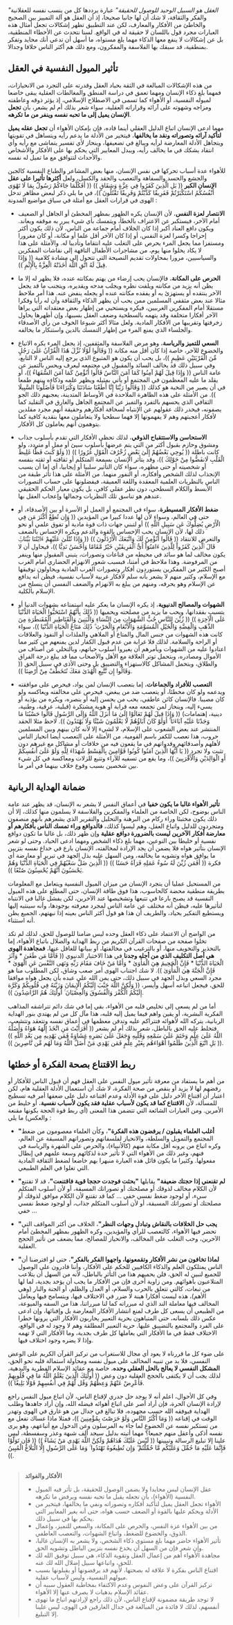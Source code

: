 *"العقل هو السبيل الوحيد للوصول للحقيقة"* عبارة يرددها كل من ينسب نفسه للعقلانية والفكر والثقافة، لا شك أن لها جانبا صحيحا، إذ أن العقل هو آلة التمييز بين الصحيح والخاطئ من الأفكار والمعارف، لكن عند التطبيق تظهر إشكالات تجعل أمثال هذه العبارات مجرد قول باللسان لا حقيقة له في الواقع. لسنا نتحدث عن الأخطاء المنطقية، بل عن إشكالات لا ينفع معها الذكاء مهما بلغ مستواه، ما أسهل أن تدعي أنك محايد وتفكر بمنطقية، قد سبقك بها الفلاسفة والمفكرون، ومع ذلك هم أكثر الناس خلافا وجدالا.


## تأثير الميول النفسية في العقل

من هذه الإشكالات المبالغة في الثقة بحياد العقل وقدرته على التجرد من الانحيازات، فمهما بلغ ذكاء الإنسان ومهما تعمق في دراسة المنطق والمغالطات العقلية يبقى خاضعا لميوله النفسية، أو الأهواء كما تسمى في الاصطلاح الإسلامي، إذ يؤثر ذوقه وعاطفته ومزاجه وشهوته على آرائه وقراراته العقلية، سواء شعر بذلك أم لم يشعر، بأن **تجعل الإنسان يميل إلى ما تحبه نفسه وينفر من ما تكرهه**.

مهما ادعى الإنسان اتباع الدليل العقلي أينما قاده، فإن بإمكان الأهواء أن **تجعل عقله يميل لتأكيد آرائه وتصوراته ونقد ما يخالفها**، فيتخير من الأدلة ما يدعم رأيه ويتساهل في تقويتها ويتجاهل الأدلة المعارضة لرأيه ويبالغ في تضعيفها، وينحاز لأي تفسير يتماشى مع رأيه وأي انتقاد يشكك في ما يخالف رأيه، ويبدل المعايير التي يحكم بها على الأفكار والأشخاص والأحداث لتتوافق مع ما تميل له نفسه.

للأهواء عدة أسباب تحركها في نفس الإنسان، منها بعض المشاعر والطباع النفسية كالجبن والجشع والحسد والسفاهة والتعصب والحقد والكسل، ولعل **أكثرها تأثيرا على عقل الإنسان الكبر** (( بَلِ الَّذِينَ كَفَرُوا فِي عِزَّةٍ وَشِقَاقٍ )) (( أَفَكُلَّمَا جَاءَكُمْ رَسُولٌ بِمَا لَا تَهْوَى أَنْفُسُكُمُ اسْتَكْبَرْتُمْ فَفَرِيقًا كَذَّبْتُمْ وَفَرِيقًا تَقْتُلُونَ ))، في ما يلي ذكر لبعض مظاهر تدخل الهوى في قرارات العقل مع أمثلة في سياق مواضيع المدونة :

- **الانتصار لعزة النفس**، لأن الإنسان يكره الظهور بمظهر المخطئ أو الجاهل أو الضعيف أمام الآخر، فيستكبر عن الاعتراف بالخطأ، ويتمسك بأي شيء يبرر به موقفه ويعاند. ويكون دافع العناد أكبر إذا كان الخلاف أمام جماعة من الناس، لأن ذلك يكون أكثر إحراجا وكسرا لعزة النفس، أو إذا كان الآخر أقل علما أو مكانة، أو كان مغرورا ومستفزا مما يجعل المرء يحرص على التغلب عليه انتقاما وتأديبا له. والأمثلة على هذا لا يكاد يخلوا منها يوم، من مشاجرات الأطفال التافهة إلى نقاشات المفكرين والسياسيين، مرورا بمحاولات تقديم النصيحة التي تتحول إلى مشادة كلامية (( وَإِذَا قِيلَ لَهُ اتَّقِ اللَّهَ أَخَذَتْهُ الْعِزَّةُ بِالْإِثْمِ )).

- **الحرص على المكانة**، فالإنسان يحب إرضاء من يهتم بمكانته عنده، فلا يظهر له إلا ما يظن أنه يزيد من مكانته ويلفت نظره ويجلب مدحه ويقديره، ويتجنب ما قد يجعل الآخر ينتقده أو يستهزئ به أو يفقده مكانته عنده أو يجعله ينفض عنه. هذا أمر ملاحظ مثالا عند بعض مثقفي المسلمين ممن يحب أن يظهر الذكاء والثقافة وأن له رأيا وفكرا مستقلا أمام المفكرين الغربيين، فيكره ويستحيي من إظهار بعض معتقداته التي يراها الآخر أفكارا متخلفة وقد يتهمه بالسطحية وضعف العقل بسببها، وإن أظهرها يحاول زخرفتها وتقريبها من الأفكار المادية. ولعل مثالا أكثر شيوعا الخوف من رأي الأصدقاء والجلساء الذي يمنع المرء من إظهار التمسك بالدين واستنكار ما يخالفه.

- **السعي للتميز والرياسة**، وهو مرض الفلاسفة والمثقفين، إذ يجعل المرء يكره الاتباع والخضوع للآخر، خاصة إذا كان أقل منه مكانة (( وَقَالُوا لَوْلَا نُزِّلَ هَٰذَا الْقُرْآنُ عَلَىٰ رَجُلٍ مِّنَ الْقَرْيَتَيْنِ عَظِيمٍ ))، بل يحب أن يكون هو المتبوع الذي يرجع إليه الناس لا التابع، وفي سبيل ذلك قد يخالف السائد والمقبول في مجتمعه ليعرف ويحس بالتميز عن عامة الناس (( وَإِذَا قِيلَ لَهُمْ آمِنُوا كَمَا آمَنَ النَّاسُ قَالُوا أَنُؤْمِنُ كَمَا آمَنَ السُّفَهَاءُ ))، أو يقلد ما عليه المعظمون في المجتمع أو يأتي بمثيله ويظهر علمه وذكاءه بينهم طمعا في أن يصير من النخبة هو كذلك (( وَقَالُوا رَبَّنَا إِنَّا أَطَعْنَا سَادَتَنَا وَكُبَرَاءَنَا فَأَضَلُّونَا السَّبِيلَا )). من الأمثلة على هذه الظاهرة الملاحدة في الأوساط المتدينة، يعجبهم ذلك الجو الثقافي الذي يحسهم بالتفرد والتميز عن المجتمع الجاهل والغارق في التقليد كما يصفونه، فيخدر ذلك عقولهم عن الإنتباه لسخافة أفكارهم وحقيقة أنهم مجرد مقلدين لأفكار أعجبتهم وهم لا يفهمونها إلا فهما سطحيا ولا يتعاملون معها بنقدية كافية كما يتوهمون أنهم يعاملون كل الأفكار.
  
- **الاستحاسن والاستتقباح الذوقي**، لذلك تحظى الأفكار التي تقدم بأسلوب جذاب ومشوق وحازم بقبول أكثر من التي يتم عرضها بأسلوب سيئ أو ممل أو متردد، ولو كانت باطلة (( يُوحِي بَعْضُهُمْ إِلَىٰ بَعْضٍ زُخْرُفَ الْقَوْلِ غُرُورًا )) (( وَلَوْ كُنتَ فَظًّا غَلِيظَ الْقَلْبِ لَانفَضُّوا مِنْ حَوْلِكَ ))، وقد يتأثر الإنسان بسمعة المتكلم أو ثقافته أو ثقته بنفسه أو شخصيته أو حتى مظهره، سواء كان التأثير سلبيا أو إيجابيا، أي إما أن يسبب الإنجذاب لذلك الشخص وأفكاره، أو النفور منهما. من الأمثلة على هذا تأثر طبقة من الناس بالنظريات العلمية المعقدة واللغة العميقة، فيفضلونها على حساب التصورات الأبسط والكلام السطحي، دون نظر عقلي كافي، بل يكون معيار الحكم الحقيقي عندهم هو تناسق تلك النظريات وجمالها وإعجاب العقل بها.

- **ضغط الأفكار المسيطرة**، سواء في المجتمع أو العمل أو الأسرة أو بين الأصدقاء، أو حتى في العالم، وسواء لأن لها عددا كبيرا من المؤيدين (( وَإِن تُطِعْ أَكْثَرَ مَن فِي الْأَرْضِ يُضِلُّوكَ عَن سَبِيلِ اللَّهِ )) أو لتبني جهات ذات قوة مادية أو تفوق علمي أو نحو ذلك لها، لأن الإنسان يحب الإحساس بالقوة والدعم ويكره الإحساس بالضعف والتعرض للانتقاد (( قَالُوا أَنُؤْمِنُ لَكَ وَاتَّبَعَكَ الْأَرْذَلُونَ )) (( وَإِذَا تُتْلَىٰ عَلَيْهِمْ ءَايَٰتُنَا بَيِّنَاتٍۢ قَالَ ٱلَّذِينَ كَفَرُواْ لِلَّذِينَ ءَامَنُوٓاْ أَىُّ ٱلْفَرِيقَيْنِ خَيْرٌ مَّقَامًا وَأَحْسَنُ نَدِيًّا ))، فيحاول أن لا يكون مخالف لما هو سائد في محيطه من قناعات وتصورات، يتبنى المقبول منها وينفر من المرفوضة. وهذا ملاحظ في أمتنا، فبسبب شعور الانهزام الحضاري أمام الغرب أصبح الكثير من المفكرين يستوردون أفكار وتصورات الغرب المادية ويحاولون توفيقها مع الإسلام، وكثير منهم لا يشعر بأنه سلم لأفكار غربية لأسباب نفسية، فيظن أنه يدافع عن الإسلام وهو يحرفه، ومنهم من يبلغ به الانهزام والضعف النفسي أن ينسلخ من الإسلام بالكلية.
  
- **الشهوات والمصالح الدنيوية**، إذ يكره الإنسان ما يعكر عليه استمتاعه بشهوات الدنيا أو يتسبب بفقدانها، ويحب ما يزيد من مصلحته ويحميها (( ذَٰلِكَ بِأَنَّهُمُ اسْتَحَبُّوا الْحَيَاةَ الدُّنْيَا عَلَى الْآخِرَةِ )) (( زُيِّنَ لِلنَّاسِ حُبُّ الشَّهَوَاتِ مِنَ النِّسَاءِ وَالْبَنِينَ وَالْقَنَاطِيرِ الْمُقَنطَرَةِ مِنَ الذَّهَبِ وَالْفِضَّةِ وَالْخَيْلِ الْمُسَوَّمَةِ وَالْأَنْعَامِ وَالْحَرْثِ ۗ ذَٰلِكَ مَتَاعُ الْحَيَاةِ الدُّنْيَا ))، سواء كانت هذه الشهوات من جنس المال والمتاع أو الملاهي والملذات أو النفوذ والعلاقات أو الراحة والسلامة. لذلك فلا غرابة من عدم قبول الكفار لدين يمنعهم من كثير مما اعتادوا عليه من الشهوات ويأمرهم أن يغيروا أسلوب حياتهم، وبالتخلي عن أصناف من الأموال ومصادره، وبتحمل توتر العلاقة مع الأهل والأصحاب مما قد يبلغ درجة الفراق والطلاق، وبتحمل المشاكل كالاستهزاء والتضييق بل وحتى الأذى في سبيل الحق (( وَقَالُوا إِن نَّتَّبِعِ الْهُدَىٰ مَعَكَ نُتَخَطَّفْ مِنْ أَرْضِنَا )).
  
- **التعصب للأفراد والجماعات**، إما بتعصب الإنسان لمن يواد، فيحرص على موافقته ويدعمه ولو كان مخطئا، أو يتعصب ضد من يبغض، فيحرص على مخالفته ويعاكسه ولو كان مصيبا. فالإنسان كائن عاطفي، يحب من يحسن إليه أو ينصره، ويكره من يؤذيه أو يسيء إليه، وينحاز لمن تجمعه معه قرابة أو هوية مشتكرة (قبلية، عرقية، وطنية، دينية، إهتمامات) (( وَإِذَا قِيلَ لَهُمْ تَعَالَوْا إِلَىٰ مَا أَنزَلَ اللَّهُ وَإِلَى الرَّسُولِ قَالُوا حَسْبُنَا مَا وَجَدْنَا عَلَيْهِ آبَاءَنَا ۚ أَوَلَوْ كَانَ آبَاؤُهُمْ لَا يَعْلَمُونَ شَيْئًا وَلَا يَهْتَدُونَ )). لاحظ مثلا الحقد المنتشر عند بعض الشعوب على الإسلام، لا لشيء إلا لأنه كان بينهم وبين المسلمين حروب، هذا تعصب للكفر باسم القومية. من الأمثلة على التعصب أيضا انحياز الناس لأهلهم وأصدقائهم وقدواتهم في ما يقعون فيه من خلافات أو مشاكل مع غيرهم دون تثبت ولا تجرد (( يَا أَيُّهَا الَّذِينَ آمَنُوا كُونُوا قَوَّامِينَ بِالْقِسْطِ شُهَدَاءَ لِلَّهِ وَلَوْ عَلَىٰ أَنفُسِكُمْ أَوِ الْوَالِدَيْنِ وَالْأَقْرَبِينَ ))، وما يقع من تسفيه للآراء وتتبع للزلات ومعاكسة في كل شيء بين شخصين بسبب وقوع خلاف بينهما في أمر ما.


## ضمانة الهداية الربانية

**تأثير الأهواء غالبا ما يكون خفيا** في أعماق النفس لا يشعر به الإنسان، قد يظهر عند عامة الناس بوضوح، لكن الخاصة من العلماء والمفكرين والفلاسفة لا يسلمون منها كذلك، إلا أن ذلك يكون مختبئا وراء ركام من البرهنة والتحليل والتقرير الذي يشعرهم بأنهم منصفون ومتجردون للدليل واتباع العقل، وهم ليسوا كذلك، **فالدوافع وراء تمسك الناس بأفكارهم أو معارضة أفكار الآخرين ليست بالضرورة دوافع عقلية** وإن ظهر ذلك، بل غالبا ما تكون دوافع نفسية أو خليطا بين النوعين، مهما بلغ ذكاء الشخص ومهما ادعى الحياد. وحتى لو شعر الإنسان بتأثير هواه فلا يضمن أن يجد الإرادة لمخالفته، الإنسان بارع في خداع نفسه بتزيين ما يوافق هواه وتشويه ما يخالفه، ومن السهل عليه بذل الجهد في تبرير أو معارضة أي فكرة (( أَفَمَن زُيِّنَ لَهُ سُوءُ عَمَلِهِ فَرَآهُ حَسَنًا )) ((  الَّذِينَ ضَلَّ سَعْيُهُمْ فِي الْحَيَاةِ الدُّنْيَا وَهُمْ يَحْسَبُونَ أَنَّهُمْ يُحْسِنُونَ صُنْعًا )).

من المستحيل عمليا أن يتجرد الإنسان من ميزان الميول النفسية ويتعامل مع المعلومات بطريقة منطقية محضة كالحاسوب، هذا فوق طاقة الإنسان، حتى المطلع على هذه الميول النفسية قد يصبح بارعا في تتبعها وتشخيصها عند الآخرين، لكن يفشل غالبا في الانتباه لتأثيرها عليه، فيظن أنه مختلف عن عامة الناس لمجرد معرفته بوجودها، وأنه سينتبه إليها ويستطيع التفكير بحياد، والطريف أن هذا هو قول أكثر الناس بعينه إذا نبهتهم، الجميع يظن أنه استثناء.

من الواضح أن الاعتماد على ذكاء العقل وحده ليس ضامنا للوصول للحق، لذلك لم تكد تخلوا صفحة من صفحات القرآن الكريم من ربط الهداية والضلال باتباع الأهواء، إما بالتحذير والتخويف منها، أو بالترغيب في مخالفتها، أو ببيانها للغافل عنها، **فمجاهدة الهوى هي أصل التكليف الذي من أجله وجدنا** في هذا الاختبار الدنيوي (( فَأَمَّا مَن طَغَىٰ * وَآثَرَ الْحَيَاةَ الدُّنْيَا * فَإِنَّ الْجَحِيمَ هِيَ الْمَأْوَىٰ * وَأَمَّا مَنْ خَافَ مَقَامَ رَبِّهِ وَنَهَى النَّفْسَ عَنِ الْهَوَىٰ * فَإِنَّ الْجَنَّةَ هِيَ الْمَأْوَىٰ )). لا شك اجتناب الهوى أمر صعب وشاق، لكن المطلوب منا هو مجرد السعي وبذل الجهد في سبيل ذلك، حتى يمن الله على عبده بأن يجعل هواه موافقا للحق، فيجعل اتباعه أسهل وأيسر، (( وَلَٰكِنَّ اللَّهَ حَبَّبَ إِلَيْكُمُ الْإِيمَانَ وَزَيَّنَهُ فِي قُلُوبِكُمْ وَكَرَّهَ إِلَيْكُمُ الْكُفْرَ وَالْفُسُوقَ وَالْعِصْيَانَ ۚ أُولَٰئِكَ هُمُ الرَّاشِدُونَ )).

أما من لم يسعى إلى تخليص قلبه من الأهواء، بقي إما في شك دائم تتراشقه المذاهب الفكرية البشرية، أو يقين واهم فيما يميل إليه قلبه، هذا مآل كل من لم يهتدي بنور الهداية الربانية، يتركه الله لأهوائه فتتراكم عليه وتدفن معظمها في أعماق نفسه وتتعقد وتتشعب، فتخلط عليه الحق بالباطل، شعر بذلك أم لم يشعر (( أَفَرَأَيْتَ مَنِ اتَّخَذَ إِلَٰهَهُ هَوَاهُ وَأَضَلَّهُ اللَّهُ عَلَىٰ عِلْمٍ وَخَتَمَ عَلَىٰ سَمْعِهِ وَقَلْبِهِ وَجَعَلَ عَلَىٰ بَصَرِهِ غِشَاوَةً فَمَن يَهْدِيهِ مِن بَعْدِ اللَّهِ )) (( بَلِ اتَّبَعَ الَّذِينَ ظَلَمُوا أَهْوَاءَهُم بِغَيْرِ عِلْمٍ  فَمَن يَهْدِي مَنْ أَضَلَّ اللَّهُ  وَمَا لَهُم مِّن نَّاصِرِينَ )).


## ربط الاقتناع بصحة الفكرة أو خطئها

من أهم ما يستفاد من معرفة تأثير ميول النفس على العقل فهم أن قبول الناس للأفكار أو رفضهم لها لا يزيد أو ينقص من صحة الفكرة، لا شك أن استعمال الأدلة العقلية هام، لكن اعتبار أن اقتناع الآخر دليل على قوة الأدلة وعدم اقتناعه دليل على ضعفها أمر فيه تسطيح للمسألة، لأن **الاقتناع كما قد يكون لأسباب عقلية فقد يكون لأسباب نفسية**، أو خليط من الأمرين. ومن العبارات الشائعة التي تتضمن هذا المعنى (أي ربط قوة الحجة بكونها مقنعة والعكس) ما يلي :

- **"أغلب العلماء يقبلون / يرفضون هذه الفكرة"**، وكأن العلماء معصومون من ضغط المجتمع والتمويل والسلطة، والانحياز لفلسفاتهم وتصوراتهم المسبقة عن العالم، وكره اتباع من يرونه أقل مكانة منهم (كالأنبياء)، والحرص على الشهرة والرياسة في فنهم، وغير ذلك من الأهواء التي لا تأثير حدة لذكائهم وسعة علمهم في إبطال مفعولها. وكثيرا ما يكون قائل هذه العبارة منبهرا بهم خاضعا لضغط الثقافة المادية التي تغلوا في العلم الطبيعي.
  
- **"لم تقنعني إذا حجتك ضعيفة"** يقابلها **"بحثت فوجدت حججا قوية فاقتنعت"**، قد لا تقتنع لأن الكلام مخالف لذوقك أو مصلحتك أو تصوراتك المسبقة، أو لأن أسلوب المتكلم سيء، أو لوجود ضغط نفسي خفي ... كما قد تقتنع لأن الكلام موافق لذوقك أو مصلحتك أو تصوراتك المسبقة، أو لأن أسلوب المتكلم جذاب، أو لوجود ضغط نفسي خفي ...
  
- **"يجب حل الخلافات بالنقاش وتبادل وجهات النظر"**، الخلاف من أكثر المواقف التي تحضر فيها الأهواء، كالتعصب للرأي والمؤيدين، وكره الظهور بمظهر المخطئ أمام الآخرين، وحب التغلب على المخالف، والانحياز للمصالح، مما يضعف من تأثير الحجج العقلية.

- **"لماذا تخافون من نشر الأفكار وتقمعونها، واجهوا الفكر بالفكر"**، حتى لو افترضنا أن الناس يمتلكون العلم والذكاء الكافيين للحكم على الأفكار، وأننا قادرون على الوصول للجميع لنبين له الحق، فلن يحميهم هذا من التأثر بالباطل، لأنه من السهل أن يتلاعب المتلاعبون بأهوائهم. ومن زاوية أخرى فإن من الأفكار ما يجب أن يؤخد بجدية، لما لها من تبعات، كالتي تتعلق بالحرب والسلام، أو العدل والظلم، أو الجنة والنار (وهي الأهم)، هذه ليست أفكارا هينة لا ضرر في الاختلاف فيها، ويتسامح فيها ويعامل المخالف فيها معاملة الند الذي له مبرراته كما لنا مبرراتنا، هذا من السفه والميوعة، من الطبيعي أن يسعى كل طرف لمنع انتشار الأفكار المعارضة بل وإفنائها، وإن ادعى عكس ذلك بلسانه، حتى المتباهون بحرية التعبير يحاربون الأفكار التي يرونها خطرا على الفرد والمجتمع بالتضييق عليها. حرية التعبير المطلقة وهم لا وجود له في الواقع، الاختلاف فقط في ما الأفكار التي يعاملها كل طرف بجدية، وما الأفكار التي لا تهمه وإذا لا يضره وجود اختلاف فيها.

على ضوء كل ما قررناه لا يعود أي مجال للاستغراب من تركيز القرآن الكريم على الوعض النفسي، فلا بد من تنبيه المخالف على ميول نفسه ومحاولة استمالة قلبه نحو الحق، **المشكل النفسي لا يعالج بالحل العقلي وحده**، خاصة مع عقائد الإسلام الفطرية والبدهية، لذلك يجب أن لا يكتفى بالحجج العقلية دون وعض (( أُولَٰئِكَ الَّذِينَ يَعْلَمُ اللَّهُ مَا فِي قُلُوبِهِمْ فَأَعْرِضْ عَنْهُمْ وَعِظْهُمْ وَقُل لَّهُمْ فِي أَنفُسِهِمْ قَوْلًا بَلِيغًا )).

وفي كل الأحوال، اعلم أنه لا يوجد حل جدري لإقناع الناس، لأن اتباع ميول النفس راجع لإرادة الإنسان الحرة، فإن أراد أصر على اتباع أهوائه فيضله الله، وإن أراد جاهدها وطلب الهداية فيوفقه الله حسب مجهوده، فلا تبالغ في جدال من هو غارق في الهوى وتهدر الوقت في إقناعه (( وَمَا أَكْثَرُ النَّاسِ وَلَوْ حَرَصْتَ بِمُؤْمِنِينَ ))، فمثلا ماذا عساك تفعل مع من تستكبر نفسه عن الخضوع لما جاء به المرسلون وعن الدخول مع أتباعهم، وهو يرى نفسه أذكى وأعقل منهم جميعا؟ مهما أتيته بدليل سيجد ألف شبهة وعذر وسفسطة، ليس علينا إلا تبليغ الرسالة وتبيينها (( لَيْسَ عَلَيْكَ هُدَاهُمْ وَلَكِنَّ اللَّهَ يَهْدِي مَنْ يَشَاءُ )) (( فَإِن تَوَلَّوْا فَإِنَّمَا عَلَيْهِ مَا حُمِّلَ وَعَلَيْكُم مَّا حُمِّلْتُمْ ۖ وَإِن تُطِيعُوهُ تَهْتَدُوا ۚ وَمَا عَلَى الرَّسُولِ إِلَّا الْبَلَاغُ الْمُبِينُ )).


##

>**الأفكار والفوائد**
> - عقل الإنسان ليس محايدا ولا يضمن الوصول للحقيقة، بل تأثر فيه الميول النفسية (الأهواء)، بأن تجعله يقبل ما تحبه نفسه ويرفض ما تكرهه.
> - الأهواء تجعل العقل يميل لتأكيد أفكاره وتصوراته ونفي ما يخالفها، فيتخير من الأدلة ويحكم عليها بالقوة أو الضعف حسب هواه، حتى أنه يغير المعايير التي يحكم بها في سبيل ذلك.
> - من بين الأهواء عزة النفس، والحرص على المكانة، والسعي للتميز، وإعمال الذوق، والخضوع للضغط، واتباع الشهوات، والتعصب العاطفي.
> - تأثير الأهواء حاضر مهما بلغ مستوى ذكاء الشخص، ولا يشعر به الإنسان غالبا، وإن شعر فإن من السهل أن يخدع نفسه بتزيين الباطل وتشويه الحق.
> - مجاهدة الأهواء أهم من إعمال العقل وتقوية الذكاء، هي سبيل توفيق الله لك للحق، واتباعها سبيل إضلال الله لك عنه.
> - اقتناع الناس بفكرة لا علاقة له بصحتها، لأنهم قد يرفضونها أو يقبلونها بسبب ميولهم النفسية، وليس لأسباب عقلية.
> - تركيز القرآن على وعض النفوس وعدم الاكتفاء بمخاطبة العقول سببه أن عقائد الإسلام بدهيات لا يصرف عنها إلا الأهواء.
> - لا توجد طريقة مضمونة لإقناع الناس، لأن ذلك راجع لإرادتهم اتباع ما تهوى أنفسهم، لذلك لا فائدة من المبالغة في جدال الغارقين في الهوى، ليس علينا إلا التبليغ.